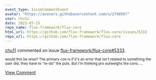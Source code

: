 ```yaml
---
event_type: IssueCommentEvent
avatar: "https://avatars.githubusercontent.com/u/274859?"
user: chu11
date: 2023-07-15
repo_name: flux-framework/flux-core
html_url: https://github.com/flux-framework/flux-core/issues/5333
repo_url: https://github.com/flux-framework/flux-core
---
```


<a href='https://github.com/chu11' target='_blank'>chu11</a> commented on issue <a href='https://github.com/flux-framework/flux-core/issues/5333' target='_blank'>flux-framework/flux-core#5333</a>.

<small>would this be wise?  The primary con is if it's an error that isn't related to something the user did, they have to "re-do" the puts.  But I'm thinking pro outweighs the cons....</small>

<a href='https://github.com/flux-framework/flux-core/issues/5333' target='_blank'>View Comment</a>